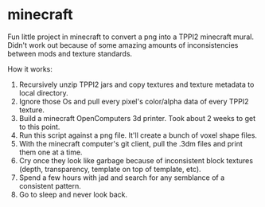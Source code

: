 # minecraft

Fun little project in minecraft to convert a png into a TPPI2 minecraft mural.  Didn't work out because of some amazing amounts of inconsistencies between mods and texture standards.

How it works:
1. Recursively unzip TPPI2 jars and copy textures and texture metadata to local directory.
2. Ignore those Os and pull every pixel's color/alpha data of every TPPI2 texture.
3. Build a minecraft OpenComputers 3d printer. Took about 2 weeks to get to this point.
4. Run this script against a png file. It'll create a bunch of voxel shape files.
5. With the minecraft computer's git client, pull the .3dm files and print them one at a time.
6. Cry once they look like garbage because of inconsistent block textures (depth, transparency, template on top of template, etc). 
7. Spend a few hours with jad and search for any semblance of a consistent pattern.
8. Go to sleep and never look back. 
